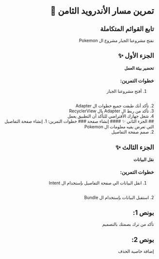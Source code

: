<div dir = "rtl">

#   تمرين مسار الأندرويد الثامن 💚
## تابع القوائم المتكاملة
نفتح مشروعنا الجبار مشروع ال Pokemon
<br>
## الجزء الأول ✨
#### تحضير بيئة العمل
### خطوات التمرين:
1. أفتح مشروعنا الجبار
<br/>
2. تأكد أنك طبقت جميع خطوات ال Adapter
<br>
3. تأكد من ربط ال Adapter بال RecyclerView
<br>
4. شغل جهازك الأفتراضي للتأكد أن التطبيق يعمل
<br>
## الجزء الثاني ✨
#### إنشاء صفحة 
### خطوات التمرين:
1. إنشاء صفحة التفاصيل التي تعرض بقيه معلومات ال Pokemon
<br>
2. صمم صفحة التفاصيل

## الجزء الثالث ✨
#### نقل البيانات
### خطوات التمرين:
1. انقل البيانات الي صفحة التفاصيل بإستخدام ال Intent
<br>
2. استقبل البيانات بإستخدام ال Bundle

## بونص 1:
تأكد من ترك بصمتك بالتصميم

## بونص 2:
إضافة خاصية الحذف
</div>
